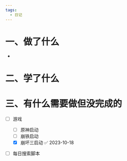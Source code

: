 ```yaml
---
tags:
  - 日记
---
```



# 一、做了什么

- 


# 二、学了什么




# 三、有什么需要做但没完成的
- [ ] 游戏
	- [ ] 原神启动
	- [ ] 崩铁启动
	- [x] 崩坏三启动 ✅ 2023-10-18
- [ ] 每日搜索脚本

